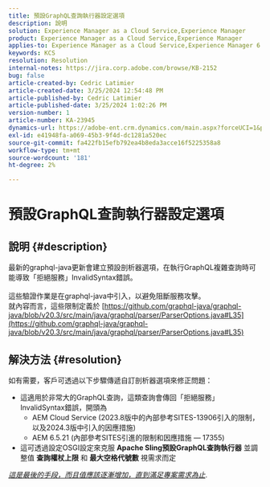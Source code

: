 ```yaml
---
title: 預設GraphQL查詢執行器設定選項
description: 說明
solution: Experience Manager as a Cloud Service,Experience Manager
product: Experience Manager as a Cloud Service,Experience Manager
applies-to: Experience Manager as a Cloud Service,Experience Manager 6.5
keywords: KCS
resolution: Resolution
internal-notes: https://jira.corp.adobe.com/browse/KB-2152
bug: false
article-created-by: Cedric Latimier
article-created-date: 3/25/2024 12:54:48 PM
article-published-by: Cedric Latimier
article-published-date: 3/25/2024 1:02:26 PM
version-number: 1
article-number: KA-23945
dynamics-url: https://adobe-ent.crm.dynamics.com/main.aspx?forceUCI=1&pagetype=entityrecord&etn=knowledgearticle&id=5b8772d6-a6ea-ee11-a204-6045bd0063aa
exl-id: e41948fa-a069-45b3-9f4d-dc1281a520ec
source-git-commit: fa422fb15efb792ea4b8eda3acce16f5225358a8
workflow-type: tm+mt
source-wordcount: '181'
ht-degree: 2%

---
```


# 預設GraphQL查詢執行器設定選項

## 說明 {#description}

最新的graphql-java更新會建立預設剖析器選項，在執行GraphQL複雜查詢時可能導致「拒絕服務」InvalidSyntax錯誤。 <br><br>這些驗證作業是在graphql-java中引入，以避免阻斷服務攻擊。 
<br>就內容而言，這些限制定義於 [https://github.com/graphql-java/graphql-java/blob/v20.3/src/main/java/graphql/parser/ParserOptions.java#L35](https://github.com/graphql-java/graphql-java/blob/v20.3/src/main/java/graphql/parser/ParserOptions.java#L35)

## 解決方法 {#resolution}


如有需要，客戶可透過以下步驟傳遞自訂剖析器選項來修正問題：

- 這適用於非常大的GraphQL查詢，這類查詢會傳回「拒絕服務」InvalidSyntax錯誤，開頭為
   - AEM Cloud Service (2023.8版中的內部參考SITES-13906引入的限制，以及2024.3版中引入的因應措施)
   - AEM 6.5.21 (內部參考SITES引進的限制和因應措施 — 17355)
- 這可透過設定OSGI設定來克服 <b>Apache Sling預設GraphQL查詢執行器</b> 並調整值 <b>查詢權杖上限</b> 和 <b>最大空格代號數</b> 視需求而定


*<u>這是最後的手段，而且值應該逐漸增加，直到滿足專案需求為止</u>*.
